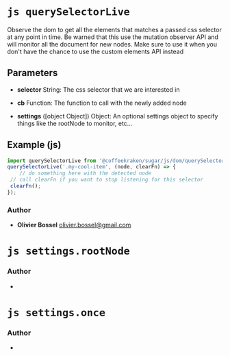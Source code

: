 


<!-- @namespace    sugar.js.dom -->

# ```js querySelectorLive ```


Observe the dom to get all the elements that matches a passed css selector at any point in time.
Be warned that this use the mutation observer API and will monitor all the document for new nodes. Make sure to use it
when you don't have the chance to use the custom elements API instead

## Parameters

- **selector**  String: The css selector that we are interested in

- **cb**  Function: The function to call with the newly added node

- **settings** ([object Object]) Object: An optional settings object to specify things like the rootNode to monitor, etc...



## Example (js)

```js
import querySelectorLive from '@coffeekraken/sugar/js/dom/querySelectorLive'
querySelectorLive('.my-cool-item', (node, clearFn) => {
	// do something here with the detected node
 // call clearFn if you want to stop listening for this selector
 clearFn();
});
```


### Author
- **Olivier Bossel** <a href="mailto:olivier.bossel@gmail.com">olivier.bossel@gmail.com</a> 





# ```js settings.rootNode ```






### Author
- 





# ```js settings.once ```






### Author
- 

